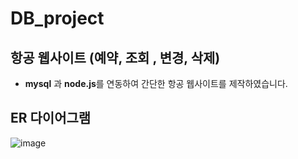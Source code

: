 # DB_project

## 항공 웹사이트 (예약, 조회 , 변경, 삭제) 

* **mysql** 과 **node.js**를 연동하여 간단한 항공 웹사이트를 제작하였습니다.



## ER 다이어그램 

![image](https://user-images.githubusercontent.com/75162315/148329468-5348b2dd-96d6-4829-9edc-63265e485d5f.png)



